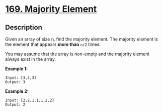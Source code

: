 # [169. Majority Element](https://leetcode.com/problems/majority-element/)

## Description
Given an array of size n, find the majority element.
The majority element is the element that appears **more than** ```n/2``` times.

You may assume that the array is non-empty and the majority element always exist in the array.

**Example 1:**
```
Input: [3,2,3]
Output: 3
```

**Example 2:**
```
Input: [2,2,1,1,1,2,2]
Output: 2
```